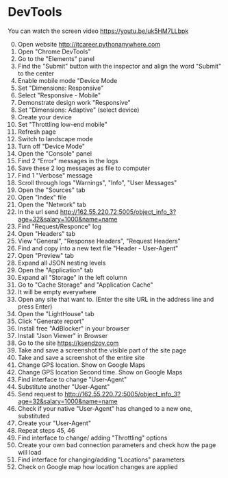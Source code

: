 # DevTools
You can watch the screen video https://youtu.be/uk5HM7LLbpk

0. Open website http://itcareer.pythonanywhere.com
1. Open "Chrome DevTools"
2. Go to the "Elements" panel
3. Find the "Submit" button with the inspector and align the word "Submit" to the center
4. Enable mobile mode "Device Mode
5. Set "Dimensions: Responsive"
6. Select "Responsive - Mobile"
7. Demonstrate design work "Responsive"
8. Set "Dimensions: Adaptive" (select device)
9. Create your device
10. Set "Throttling low-end mobile"
11. Refresh page
12. Switch to landscape mode
13. Turn off "Device Mode"
14. Open the "Console" panel
15. Find 2 "Error" messages in the logs
16. Save these 2 log messages as file to computer
17. Find 1 "Verbose" message
18. Scroll through logs "Warnings", "Info", "User Messages"
19. Open the "Sources" tab
20. Open "Index" file
21. Open the "Network" tab
22. In the url send http://162.55.220.72:5005/object_info_3?age=32&salary=1000&name=name
23. Find "Request/Responce" log
24. Open "Headers" tab
25. View "General", "Response Headers", "Request Headers"
26. Find and copy into a new text file "Header - User-Agent"
27. Open "Preview" tab
28. Expand all JSON nesting levels
29. Open the "Application" tab
30. Expand all "Storage" in the left column
31. Go to "Cache Storage" and "Application Cache"
32. It will be empty everywhere
33. Open any site that want to. (Enter the site URL in the address line and press Enter)
34. Open the "LightHouse" tab
35. Click "Generate report"
36. Install free "AdBlocker" in your browser
37. Install "Json Viewer" in Browser
38. Go to the site https://ksendzov.com
39. Take and save a screenshot the visible part of the site page
40. Take and save a screenshot of the entire site
41. Change GPS location. Show on Google Maps
42. Change GPS location Second time. Show on Google Maps
43. Find interface to change "User-Agent"
44. Substitute another "User-Agent"
45. Send request to http://162.55.220.72:5005/object_info_3?age=32&salary=1000&name=name
46. Check if your native "User-Agent" has changed to a new one, substituted
47. Create your "User-Agent"
48. Repeat steps 45, 46
49. Find interface to change/ adding "Throttling" options
50. Create your own bad connection parameters and check how the page will load
51. Find interface for changing/adding "Locations" parameters
52. Check on Google map how location changes are applied
